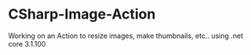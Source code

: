# CSharp-Image-Action
Working on an Action to resize images, make thumbnails, etc.. using .net core 3.1.100
